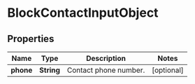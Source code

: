 
# BlockContactInputObject

## Properties
Name | Type | Description | Notes
------------ | ------------- | ------------- | -------------
**phone** | **String** | Contact phone number. |  [optional]




